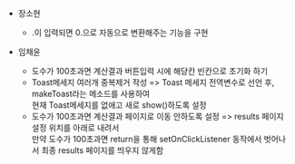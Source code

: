 
- 장소현
  - .이 입력되면 0.으로 자동으로 변환해주는 기능을 구현

- 임채윤
  - 도수가 100초과면 계산결과 버튼입력 시에 해당칸 빈칸으로 초기화 하기
  - Toast메세지 여러개 중복제거 작성 => Toast 메세지 전역변수로 선언 후, makeToast라는 메소드를 사용하여  
    현재 Toast메세지를 없애고 새로 show()하도록 설정
  - 도수가 100초과면 계산결과 페이지로 이동 안하도록 설정 => results 페이지 설정 위치를 아래로 내려서  
    만약 도수가 100초과면 return을 통해 setOnClickListener 동작에서 벗어나서 최종 results 페이지를 띄우지 않게함